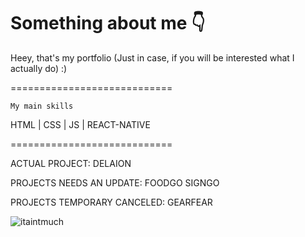 # Something about me 👇
Heey, that's my portfolio (Just in case, if you will be interested what I actually do) :)

============================

    My main skills
HTML | CSS | JS | REACT-NATIVE

============================

ACTUAL PROJECT:
DELAION

PROJECTS NEEDS AN UPDATE:
FOODGO
SIGNGO

PROJECTS TEMPORARY CANCELED:
GEARFEAR



![itaintmuch](https://github.com/pogromcakaszy/ReactNativePortfolio/assets/104156848/5d0a2e1b-769a-4876-b3dc-63d2ff1e06c7)
